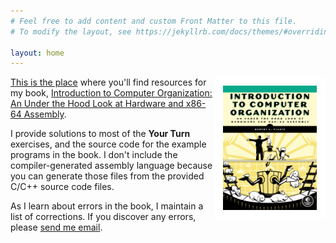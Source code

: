 ```yaml
---
# Feel free to add content and custom Front Matter to this file.
# To modify the layout, see https://jekyllrb.com/docs/themes/#overriding-theme-defaults

layout: home
---
```

<img align="right" width="150" style="border:14px solid white
" src="./assets/images/ComputerOrganization.png">

[This is the place](./itco_x86-64/) where you'll find resources for my book, [Introduction to Computer Organization: An Under the Hood Look at Hardware and x86-64 Assembly](https://nostarch.com/introcomporg).

I provide solutions to most of the **Your Turn** exercises, and the source code for the example programs in the book. I don't include the compiler-generated assembly language because you can generate those files from the provided C/C++ source code files.

As I learn about errors in the book, I maintain a list of corrections. If you discover any errors, please [send me email](<mailto:rgplantz@outlook.com> "email at bottom").
